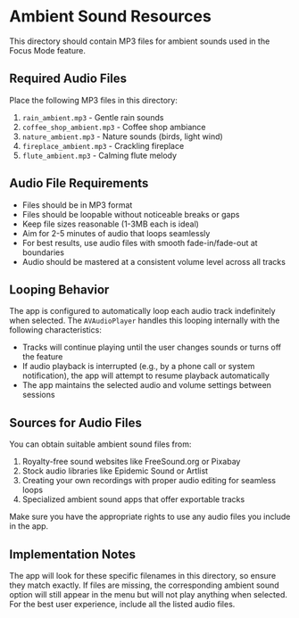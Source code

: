 # Ambient Sound Resources

This directory should contain MP3 files for ambient sounds used in the Focus Mode feature.

## Required Audio Files

Place the following MP3 files in this directory:

1. `rain_ambient.mp3` - Gentle rain sounds
2. `coffee_shop_ambient.mp3` - Coffee shop ambiance
3. `nature_ambient.mp3` - Nature sounds (birds, light wind)
4. `fireplace_ambient.mp3` - Crackling fireplace
5. `flute_ambient.mp3` - Calming flute melody

## Audio File Requirements

- Files should be in MP3 format
- Files should be loopable without noticeable breaks or gaps
- Keep file sizes reasonable (1-3MB each is ideal)
- Aim for 2-5 minutes of audio that loops seamlessly
- For best results, use audio files with smooth fade-in/fade-out at boundaries
- Audio should be mastered at a consistent volume level across all tracks

## Looping Behavior

The app is configured to automatically loop each audio track indefinitely when selected. The `AVAudioPlayer` handles this looping internally with the following characteristics:

- Tracks will continue playing until the user changes sounds or turns off the feature
- If audio playback is interrupted (e.g., by a phone call or system notification), the app will attempt to resume playback automatically
- The app maintains the selected audio and volume settings between sessions

## Sources for Audio Files

You can obtain suitable ambient sound files from:

1. Royalty-free sound websites like FreeSound.org or Pixabay
2. Stock audio libraries like Epidemic Sound or Artlist
3. Creating your own recordings with proper audio editing for seamless loops
4. Specialized ambient sound apps that offer exportable tracks

Make sure you have the appropriate rights to use any audio files you include in the app.

## Implementation Notes

The app will look for these specific filenames in this directory, so ensure they match exactly. If files are missing, the corresponding ambient sound option will still appear in the menu but will not play anything when selected. For the best user experience, include all the listed audio files. 